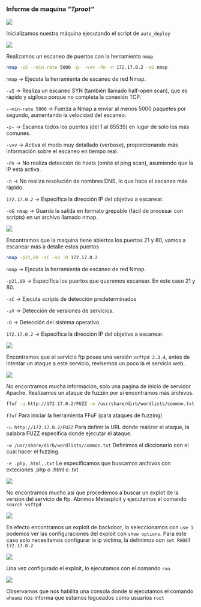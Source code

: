 ### Informe de maquina *"Tproot"*

![](./screenshots/01_machine.png)

Inicializamos nuestra máquina ejecutando el script de `auto_deploy`

![](./screenshots/03_run_machine.png)

Realizamos un escaneo de puertos con la herramienta `nmap`

```bash
nmap -sS --min-rate 5000 -p- -vvv -Pn -n 172.17.0.2 -oG nmap
```

`nmap` → Ejecuta la herramienta de escaneo de red Nmap.

`-sS` → Realiza un escaneo SYN (también llamado half-open scan), que es rápido y sigiloso porque no completa la conexión TCP.

`--min-rate 5000` → Fuerza a Nmap a enviar al menos 5000 paquetes por segundo, aumentando la velocidad del escaneo.

`-p-` → Escanea todos los puertos (del 1 al 65535) en lugar de solo los más comunes.

`-vvv` → Activa el modo muy detallado (verbose), proporcionando más información sobre el escaneo en tiempo real.

`-Pn` → No realiza detección de hosts (omite el ping scan), asumiendo que la IP está activa.

`-n` → No realiza resolución de nombres DNS, lo que hace el escaneo más rápido.

`172.17.0.2` → Especifica la dirección IP del objetivo a escanear.

`-oG nmap` → Guarda la salida en formato grepable (fácil de procesar con scripts) en un archivo llamado nmap.

![](./screenshots/04_scan_nmap.png)

Encontramos que la maquina tiene abiertos los puertos 21 y 80, vamos a escanear más a detalle estos puertos

```bash
nmap -p21,80 -sC -sV -O 172.17.0.2
```

`nmap` → Ejecuta la herramienta de escaneo de red Nmap.

`-p21,80` → Especifica los puertos que queremos escanear. En este caso 21 y 80.

`-sC` → Ejecuta scripts de detección predeterminados

`-sV` → Detección de versiones de servicios.

`-O` → Detección del sistema operativo.

`172.17.0.2` → Especifica la dirección IP del objetivo a escanear.

![](./screenshots/04_scan_ports_21_80.png)

Encontramos que el servicio ftp posee una versión `vsftpd 2.3.4`, antes de intentar un ataque a este servicio, revisemos un poco la el servicio web.

![](./screenshots/05_web_page.png)

No encontramos mucha información, solo una pagina de inicio de servidor Apache.
Realizamos un ataque de fuzziin por si encontramos más archivos.

```bash
ffuf -u http://172.17.0.2/FUZZ -w /usr/share/dirb/wordlists/common.txt -e .php,.html,.txt
```

`ffuf` Para iniciar la herramienta FFuF (para ataques de fuzzing)

`-u http://172.17.0.2/FUZZ` Para definir la URL donde realizar el ataque, la palabra FUZZ especifica donde ejecutar el ataque.

`-w /usr/share/dirb/wordlists/common.txt` Definimos el diccionario con el cual hacer el fuzzing.

`-e .php,.html,.txt` Le especificamos que buscamos archivos con exteciones .php o .html o .txt

![](./screenshots/06_fuzzing_page.png)

No encontramos mucho así que procedemos a buscar un explot de la version del servicio de ftp. Abrimos Metasploit y ejecutamos el comando `search vsftpd`

![](./screenshots/07_search_exploit_vsftpd.png)

En efecto encontramos un exploit de backdoor, lo seleccionamos con `use 1` podemos ver las configuraciones del exploit con `show options`. Para este caso solo necesitamos configurar la ip victima, la definimos con `set RHOST 172.17.0.2`

![](./screenshots/08_configure_exploit.png)

Una vez configurado el exploit, lo ejecutamos con el comando `run`.

![](./screenshots/09_login_as_root.png)

Observamos que nos habilita una consola donde si ejecutamos el comando `whoami` nos informa que estamos logueados como usuarios `root`


